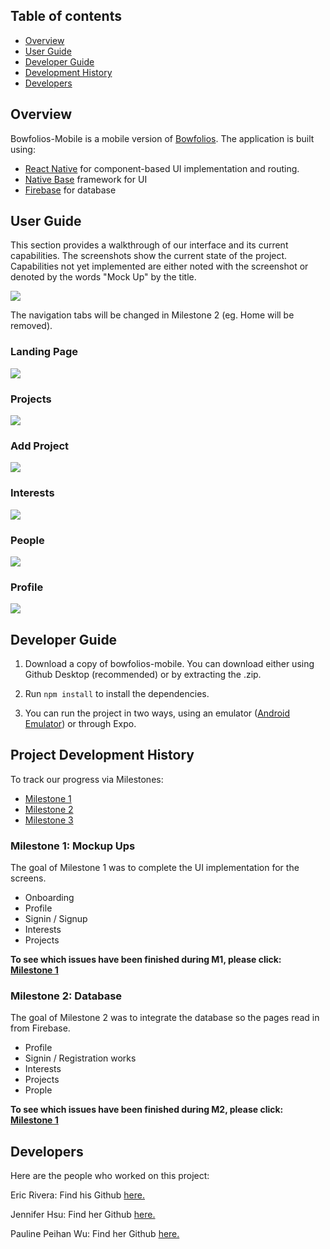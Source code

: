 ## Table of contents
* [Overview](#overview)
* [User Guide](#user-guide)
* [Developer Guide](#developer-guide)
* [Development History](#project-development-history)
* [Developers](#developers)

## Overview

Bowfolios-Mobile is a mobile version of [Bowfolios](https://bowfolios.github.io/). 
The application is built using:
- [React Native](https://reactnative.dev/) for component-based UI implementation and routing.
- [Native Base](https://nativebase.io/) framework for UI
- [Firebase](https://firebase.google.com/) for database


## User Guide
This section provides a walkthrough of our interface and its current capabilities. The screenshots show the current state of the project. Capabilities not yet implemented are either noted with the screenshot or denoted by the words "Mock Up" by the title. 

<img src="./images/Bowfolios-Current.gif">

The navigation tabs will be changed in Milestone 2 (eg. Home will be removed).

### Landing Page
<img src="./images/onboarding.gif">

### Projects

<img src="./images/projects.png">


### Add Project

<img src="./images/addProject.png">

### Interests
<img src="./images/interests.png">

### People
<img src="./images/people.png">

### Profile
<img src="./images/profile.gif">

## Developer Guide
1. Download a copy of bowfolios-mobile. You can download either using Github Desktop (recommended) or by extracting the .zip. 

2. Run ``npm install`` to install the dependencies.

3. You can run the project in two ways, using an emulator ([Android Emulator](https://developer.android.com/studio)) or through Expo.


## Project Development History

To track our progress via Milestones:
- [Milestone 1](https://github.com/crypto-cats/bowfolios-mobile/projects/2)
- [Milestone 2](https://github.com/crypto-cats/bowfolios-mobile/projects/3)
- [Milestone 3](https://github.com/crypto-cats/bowfolios-mobile/projects/4)


### Milestone 1: Mockup Ups
The goal of Milestone 1 was to complete the UI implementation for the screens.
- Onboarding
- Profile
- Signin / Signup
- Interests
- Projects

**To see which issues have been finished during M1, please click: [Milestone 1](https://github.com/crypto-cats/bowfolios-mobile/projects/2)**


### Milestone 2: Database
The goal of Milestone 2 was to integrate the database so the pages read in from Firebase.
- Profile
- Signin / Registration works
- Interests
- Projects
- Prople

**To see which issues have been finished during M2, please click: [Milestone 1](https://github.com/crypto-cats/bowfolios-mobile/projects/3)**

## Developers
Here are the people who worked on this project:

Eric Rivera: Find his Github <a href = "https://github.com/eric5rivera">here.</a> 

Jennifer Hsu: Find her Github <a href = "http://jhsup.github.io/">here.</a> 

Pauline Peihan Wu: Find her Github <a href = "https://github.com/Pauline-Peihan-Wu/">here.</a> 






